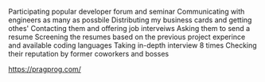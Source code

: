 Participating popular developer forum and seminar
Communicating with engineers as many as possbile
Distributing my business cards and getting othes'
Contacting them and offering job interveiws
Asking them to send a resume
Screening the resumes based on the previous project experince and available coding languages 
Taking in-depth interview 8 times
Checking their reputation by former coworkers and bosses

https://pragprog.com/ 
